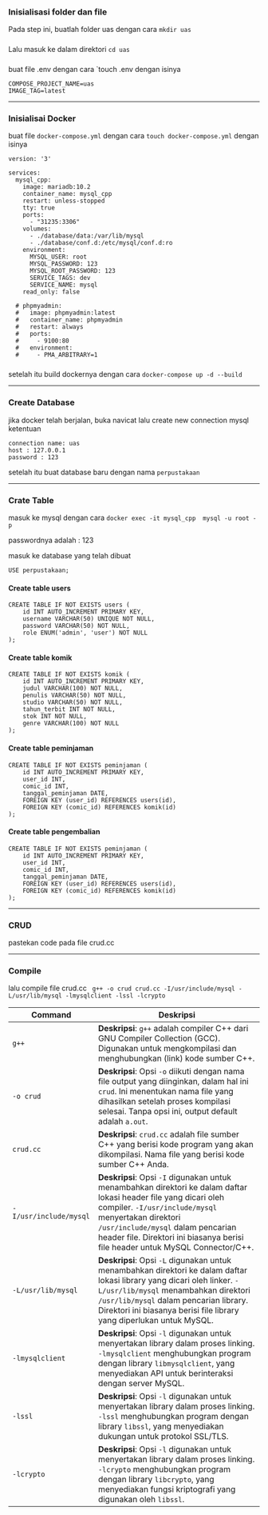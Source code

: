 ### Inisialisasi folder dan file
Pada step ini, buatlah folder uas dengan cara
`mkdir uas`

### 
Lalu masuk ke dalam direktori
`cd uas`

###
buat file .env dengan cara `touch .env dengan isinya
```
COMPOSE_PROJECT_NAME=uas
IMAGE_TAG=latest
```

___

### Inisialisai Docker
buat file `docker-compose.yml` dengan cara `touch docker-compose.yml` dengan isinya
```
version: '3'

services:
  mysql_cpp:
    image: mariadb:10.2
    container_name: mysql_cpp
    restart: unless-stopped
    tty: true
    ports:
      - "31235:3306"
    volumes:
      - ./database/data:/var/lib/mysql
      - ./database/conf.d:/etc/mysql/conf.d:ro
    environment:
      MYSQL_USER: root
      MYSQL_PASSWORD: 123
      MYSQL_ROOT_PASSWORD: 123
      SERVICE_TAGS: dev
      SERVICE_NAME: mysql
    read_only: false

  # phpmyadmin:
  #   image: phpmyadmin:latest
  #   container_name: phpmyadmin
  #   restart: always
  #   ports:
  #     - 9100:80
  #   environment:
  #     - PMA_ARBITRARY=1
```

###
setelah itu build dockernya dengan cara `docker-compose up -d --build`

___
### Create Database
jika docker telah berjalan, buka navicat lalu create new connection mysql ketentuan

```
connection name: uas
host : 127.0.0.1
password : 123
```
setelah itu buat database baru dengan nama `perpustakaan`

___

### Crate Table
masuk ke mysql dengan cara `docker exec -it mysql_cpp  mysql -u root -p`

passwordnya adalah : 123

masuk ke database yang telah dibuat
```
USE perpustakaan;
```

#### Create table users
```
CREATE TABLE IF NOT EXISTS users (
    id INT AUTO_INCREMENT PRIMARY KEY,
    username VARCHAR(50) UNIQUE NOT NULL,
    password VARCHAR(50) NOT NULL,
    role ENUM('admin', 'user') NOT NULL
);
```

#### Create table komik
```
CREATE TABLE IF NOT EXISTS komik (
    id INT AUTO_INCREMENT PRIMARY KEY,
    judul VARCHAR(100) NOT NULL,
    penulis VARCHAR(50) NOT NULL,
    studio VARCHAR(50) NOT NULL,
    tahun_terbit INT NOT NULL,
    stok INT NOT NULL,
    genre VARCHAR(100) NOT NULL
);
```

#### Create table peminjaman
```
CREATE TABLE IF NOT EXISTS peminjaman (
    id INT AUTO_INCREMENT PRIMARY KEY,
    user_id INT,
    comic_id INT,
    tanggal_peminjaman DATE,
    FOREIGN KEY (user_id) REFERENCES users(id),
    FOREIGN KEY (comic_id) REFERENCES komik(id)
);
```

#### Create table pengembalian
```
CREATE TABLE IF NOT EXISTS peminjaman (
    id INT AUTO_INCREMENT PRIMARY KEY,
    user_id INT,
    comic_id INT,
    tanggal_peminjaman DATE,
    FOREIGN KEY (user_id) REFERENCES users(id),
    FOREIGN KEY (comic_id) REFERENCES komik(id)
);
```

___

### CRUD
pastekan code pada file crud.cc

___

### Compile
lalu compile file crud.cc
` g++ -o crud crud.cc -I/usr/include/mysql -L/usr/lib/mysql -lmysqlclient -lssl -lcrypto`

| **Command**        | **Deskripsi** |
|-------------------|--------------|
| `g++`              | **Deskripsi**: `g++` adalah compiler C++ dari GNU Compiler Collection (GCC). Digunakan untuk mengkompilasi dan menghubungkan (link) kode sumber C++. |
| `-o crud`         | **Deskripsi**: Opsi `-o` diikuti dengan nama file output yang diinginkan, dalam hal ini `crud`. Ini menentukan nama file yang dihasilkan setelah proses kompilasi selesai. Tanpa opsi ini, output default adalah `a.out`. |
| `crud.cc`         | **Deskripsi**: `crud.cc` adalah file sumber C++ yang berisi kode program yang akan dikompilasi. Nama file yang berisi kode sumber C++ Anda. |
| `-I/usr/include/mysql` | **Deskripsi**: Opsi `-I` digunakan untuk menambahkan direktori ke dalam daftar lokasi header file yang dicari oleh compiler. `-I/usr/include/mysql` menyertakan direktori `/usr/include/mysql` dalam pencarian header file. Direktori ini biasanya berisi file header untuk MySQL Connector/C++. |
| `-L/usr/lib/mysql`  | **Deskripsi**: Opsi `-L` digunakan untuk menambahkan direktori ke dalam daftar lokasi library yang dicari oleh linker. `-L/usr/lib/mysql` menambahkan direktori `/usr/lib/mysql` dalam pencarian library. Direktori ini biasanya berisi file library yang diperlukan untuk MySQL. |
| `-lmysqlclient`   | **Deskripsi**: Opsi `-l` digunakan untuk menyertakan library dalam proses linking. `-lmysqlclient` menghubungkan program dengan library `libmysqlclient`, yang menyediakan API untuk berinteraksi dengan server MySQL. |
| `-lssl`           | **Deskripsi**: Opsi `-l` digunakan untuk menyertakan library dalam proses linking. `-lssl` menghubungkan program dengan library `libssl`, yang menyediakan dukungan untuk protokol SSL/TLS. |
| `-lcrypto`        | **Deskripsi**: Opsi `-l` digunakan untuk menyertakan library dalam proses linking. `-lcrypto` menghubungkan program dengan library `libcrypto`, yang menyediakan fungsi kriptografi yang digunakan oleh `libssl`. |
